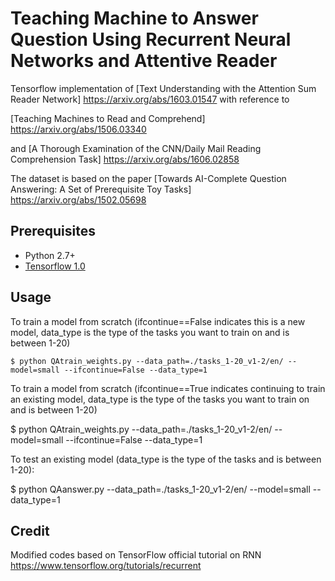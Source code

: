 Teaching Machine to Answer Question Using Recurrent Neural Networks and Attentive Reader
=======================================================================
Tensorflow implementation of [Text Understanding with the Attention Sum Reader Network] https://arxiv.org/abs/1603.01547 with reference to

[Teaching Machines to Read and Comprehend] https://arxiv.org/abs/1506.03340

and [A Thorough Examination of the CNN/Daily Mail Reading Comprehension Task] https://arxiv.org/abs/1606.02858

The dataset is based on the paper [Towards AI-Complete Question Answering: A Set of Prerequisite Toy Tasks]
 https://arxiv.org/abs/1502.05698 
 
 Prerequisites
-------------

- Python 2.7+
- [Tensorflow 1.0](https://www.tensorflow.org/)
 
 
Usage
-----

To train a model from scratch (ifcontinue==False indicates this is a new model, data_type is the type of the tasks you want to train on and is between 1-20)

    $ python QAtrain_weights.py --data_path=./tasks_1-20_v1-2/en/ --model=small --ifcontinue=False --data_type=1
    
To train a model from scratch (ifcontinue==True indicates continuing to train an existing model, data_type is the type of the tasks you want to train on and is between 1-20)

   $ python QAtrain_weights.py --data_path=./tasks_1-20_v1-2/en/ --model=small --ifcontinue=False --data_type=1
   
To test an existing model (data_type is the type of the tasks and is between 1-20):

   $ python QAanswer.py --data_path=./tasks_1-20_v1-2/en/ --model=small --data_type=1


Credit
------

Modified codes based on TensorFlow official tutorial on RNN https://www.tensorflow.org/tutorials/recurrent

